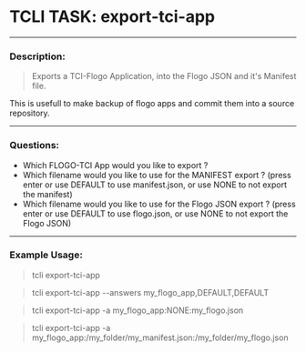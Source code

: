 # TCLI TASK: export-tci-app

---
### Description:
> Exports a TCI-Flogo Application, into the Flogo JSON and it's Manifest file.

This is usefull to make backup of flogo apps and commit them into a source repository.

---
### Questions:

* Which FLOGO-TCI App would you like to export ?
* Which filename would you like to use for the MANIFEST export ? (press enter or use DEFAULT to use manifest.json, or use NONE to not export the manifest)
* Which filename would you like to use for the Flogo JSON export ? (press enter or use DEFAULT to use flogo.json, or use NONE to not export the Flogo JSON)

---
### Example Usage:
> tcli export-tci-app

> tcli export-tci-app --answers my_flogo_app,DEFAULT,DEFAULT

> tcli export-tci-app -a my_flogo_app:NONE:my_flogo.json

> tcli export-tci-app -a my_flogo_app:/my_folder/my_manifest.json:/my_folder/my_flogo.json

